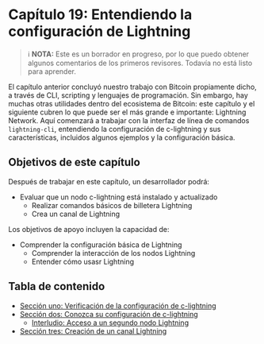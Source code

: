 # Capítulo 19: Entendiendo la configuración de Lightning

> :information_source: **NOTA:** Este es un borrador en progreso, por lo que puedo obtener algunos comentarios de los primeros revisores. Todavía no está listo para aprender.

El capítulo anterior concluyó nuestro trabajo con Bitcoin propiamente dicho, a través de CLI, scripting y lenguajes de programación. 
Sin embargo, hay muchas otras utilidades dentro del ecosistema de Bitcoin: este capítulo y el siguiente cubren lo que puede ser el más grande e importante: Lightning Network. 
Aquí comenzará a trabajar con la interfaz de línea de comandos `lightning-cli`, entendiendo la configuración de c-lightning y sus características, incluidos algunos ejemplos y la configuración básica.

## Objetivos de este capítulo

Después de trabajar en este capítulo, un desarrollador podrá:

* Evaluar que un nodo c-lightning está instalado y actualizado
   * Realizar comandos básicos de billetera Lightning
   * Crea un canal de Lightning

Los objetivos de apoyo incluyen la capacidad de:

* Comprender la configuración básica de Lightning
   * Comprender la interacción de los nodos Lightning
   * Entender cómo usasr Lightning

## Tabla de contenido

* [Sección uno: Verificación de la configuración de c-lightning](19_1_Verificando_Su_Configuracion_Lightning.md)
* [Sección dos: Conozca su configuración de c-lightning](18_2_Knowing_Your_lightning_Setup.md)
   * [Interludio: Acceso a un segundo nodo Lightning](18_2__Interlude_Accessing_a_Second_Lightning_Node.md)
* [Sección tres: Creación de un canal Lightning](18_3_Setting_Up_a_Channel.md)



